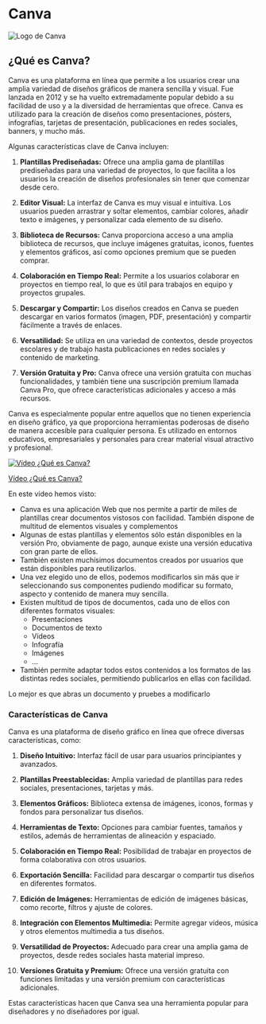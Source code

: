 # Canva

![Logo de Canva](https://github.com/javacasm/Iniciacion-Herramientas-Digitales-Aula/blob/main/images/canva-logo.png?raw=true)

## ¿Qué es Canva?

Canva es una plataforma en línea que permite a los usuarios crear una amplia variedad de diseños gráficos de manera sencilla y visual. Fue lanzada en 2012 y se ha vuelto extremadamente popular debido a su facilidad de uso y a la diversidad de herramientas que ofrece. Canva es utilizado para la creación de diseños como presentaciones, pósters, infografías, tarjetas de presentación, publicaciones en redes sociales, banners, y mucho más.

Algunas características clave de Canva incluyen:

1. **Plantillas Prediseñadas:** Ofrece una amplia gama de plantillas prediseñadas para una variedad de proyectos, lo que facilita a los usuarios la creación de diseños profesionales sin tener que comenzar desde cero.

2. **Editor Visual:** La interfaz de Canva es muy visual e intuitiva. Los usuarios pueden arrastrar y soltar elementos, cambiar colores, añadir texto e imágenes, y personalizar cada elemento de su diseño.

3. **Biblioteca de Recursos:** Canva proporciona acceso a una amplia biblioteca de recursos, que incluye imágenes gratuitas, iconos, fuentes y elementos gráficos, así como opciones premium que se pueden comprar.

4. **Colaboración en Tiempo Real:** Permite a los usuarios colaborar en proyectos en tiempo real, lo que es útil para trabajos en equipo y proyectos grupales.

5. **Descargar y Compartir:** Los diseños creados en Canva se pueden descargar en varios formatos (imagen, PDF, presentación) y compartir fácilmente a través de enlaces.

6. **Versatilidad:** Se utiliza en una variedad de contextos, desde proyectos escolares y de trabajo hasta publicaciones en redes sociales y contenido de marketing.

7. **Versión Gratuita y Pro:** Canva ofrece una versión gratuita con muchas funcionalidades, y también tiene una suscripción premium llamada Canva Pro, que ofrece características adicionales y acceso a más recursos.

Canva es especialmente popular entre aquellos que no tienen experiencia en diseño gráfico, ya que proporciona herramientas poderosas de diseño de manera accesible para cualquier persona. Es utilizado en entornos educativos, empresariales y personales para crear material visual atractivo y profesional.

[![Vídeo  ¿Qué es Canva?](https://github.com/javacasm/Iniciacion-Herramientas-Digitales-Aula/blob/main/images/portada-2.0.0.Que_es_canva.png?raw=true)](https://drive.google.com/file/d/1CTxzTp_L91-mdr3mWn1iCqWrTrqvDhtA/view?usp=sharing)

[Vídeo  ¿Qué es Canva?](https://drive.google.com/file/d/1CTxzTp_L91-mdr3mWn1iCqWrTrqvDhtA/view?usp=sharing)

En este vídeo hemos visto:

* Canva es una aplicación Web que nos permite a partir de miles de plantillas crear documentos vistosos con facilidad. También dispone de multitud de elementos visuales y complementos
* Algunas de estas plantillas y elementos sólo están disponibles en la versión Pro, obviamente de pago, aunque existe una versión educativa con gran parte de ellos.
* También existen muchísimos documentos creados por usuarios que están disponibles para reutilizarlos.
* Una vez elegido uno de ellos, podemos modificarlos sin más que ir seleccionando sus componentes pudiendo modificar su formato, aspecto y contenido de manera muy sencilla.
* Existen multitud de tipos de documentos, cada uno de ellos con diferentes formatos visuales:
    - Presentaciones
    - Documentos de texto
    - Vídeos
    - Infografía
    - Imágenes
    - ...
* También permite adaptar todos estos contenidos a los formatos de las distintas redes sociales, permitiendo publicarlos en ellas con facilidad.

Lo mejor es que abras un documento y pruebes a modificarlo

### Características de Canva

Canva es una plataforma de diseño gráfico en línea que ofrece diversas características, como:

1. **Diseño Intuitivo:** Interfaz fácil de usar para usuarios principiantes y avanzados.
  
2. **Plantillas Preestablecidas:** Amplia variedad de plantillas para redes sociales, presentaciones, tarjetas y más.

3. **Elementos Gráficos:** Biblioteca extensa de imágenes, iconos, formas y fondos para personalizar tus diseños.

4. **Herramientas de Texto:** Opciones para cambiar fuentes, tamaños y estilos, además de herramientas de alineación y espaciado.

5. **Colaboración en Tiempo Real:** Posibilidad de trabajar en proyectos de forma colaborativa con otros usuarios.

6. **Exportación Sencilla:** Facilidad para descargar o compartir tus diseños en diferentes formatos.

7. **Edición de Imágenes:** Herramientas de edición de imágenes básicas, como recorte, filtros y ajuste de colores.

8. **Integración con Elementos Multimedia:** Permite agregar vídeos, música y otros elementos multimedia a tus diseños.

9. **Versatilidad de Proyectos:** Adecuado para crear una amplia gama de proyectos, desde redes sociales hasta material impreso.

10. **Versiones Gratuita y Premium:** Ofrece una versión gratuita con funciones limitadas y una versión premium con características adicionales.

Estas características hacen que Canva sea una herramienta popular para diseñadores y no diseñadores por igual.

